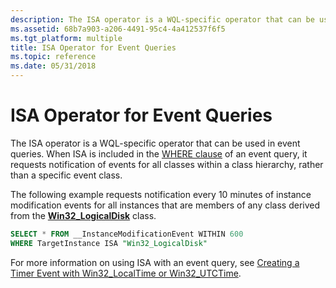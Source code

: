 ```yaml
---
description: The ISA operator is a WQL-specific operator that can be used in event queries. When ISA is included in the WHERE clause of an event query, it requests notification of events for all classes within a class hierarchy, rather than a specific event class.
ms.assetid: 68b7a903-a206-4491-95c4-4a412537f6f5
ms.tgt_platform: multiple
title: ISA Operator for Event Queries
ms.topic: reference
ms.date: 05/31/2018
---
```


# ISA Operator for Event Queries

The ISA operator is a WQL-specific operator that can be used in event queries. When ISA is included in the [WHERE clause](where-clause.md) of an event query, it requests notification of events for all classes within a class hierarchy, rather than a specific event class.

The following example requests notification every 10 minutes of instance modification events for all instances that are members of any class derived from the [**Win32\_LogicalDisk**](/windows/desktop/CIMWin32Prov/win32-logicaldisk) class.


```sql
SELECT * FROM __InstanceModificationEvent WITHIN 600
WHERE TargetInstance ISA "Win32_LogicalDisk"
```



For more information on using ISA with an event query, see [Creating a Timer Event with Win32\_LocalTime or Win32\_UTCTime](./creating-a-timer-event-with-win32-localtime-or-win32-utctime.md).

 

 
